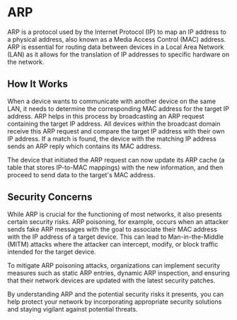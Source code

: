 # ARP

ARP is a protocol used by the Internet Protocol (IP) to map an IP address to a physical address, also known as a Media Access Control (MAC) address. ARP is essential for routing data between devices in a Local Area Network (LAN) as it allows for the translation of IP addresses to specific hardware on the network.

## How It Works

When a device wants to communicate with another device on the same LAN, it needs to determine the corresponding MAC address for the target IP address. ARP helps in this process by broadcasting an ARP request containing the target IP address. All devices within the broadcast domain receive this ARP request and compare the target IP address with their own IP address. If a match is found, the device with the matching IP address sends an ARP reply which contains its MAC address.

The device that initiated the ARP request can now update its ARP cache (a table that stores IP-to-MAC mappings) with the new information, and then proceed to send data to the target's MAC address.

## Security Concerns

While ARP is crucial for the functioning of most networks, it also presents certain security risks. ARP poisoning, for example, occurs when an attacker sends fake ARP messages with the goal to associate their MAC address with the IP address of a target device. This can lead to Man-in-the-Middle (MITM) attacks where the attacker can intercept, modify, or block traffic intended for the target device.

To mitigate ARP poisoning attacks, organizations can implement security measures such as static ARP entries, dynamic ARP inspection, and ensuring that their network devices are updated with the latest security patches.

By understanding ARP and the potential security risks it presents, you can help protect your network by incorporating appropriate security solutions and staying vigilant against potential threats.